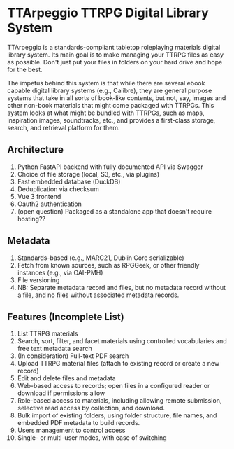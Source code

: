 # TTArpeggio TTRPG Digital Library System

TTArpeggio is a standards-compliant tabletop roleplaying materials digital library system. Its main goal is to make managing your TTRPG files as easy as possible. Don't just put your files in folders on your hard drive and hope for the best.

The impetus behind this system is that while there are several ebook capable digital library systems (e.g., Calibre), they are general purpose systems that take in all sorts of book-like contents, but not, say, images and other non-book materials that might come packaged with TTRPGs. This system looks at what might be bundled with TTRPGs, such as maps, inspiration images, soundtracks, etc., and provides a first-class storage, search, and retrieval platform for them.

## Architecture
1. Python FastAPI backend with fully documented API via Swagger
2. Choice of file storage (local, S3, etc., via plugins)
3. Fast embedded database (DuckDB)
4. Deduplication via checksum
5. Vue 3 frontend
6. Oauth2 authentication
7. (open question) Packaged as a standalone app that doesn't require hosting??

## Metadata
1. Standards-based (e.g., MARC21, Dublin Core serializable)
2. Fetch from known sources, such as RPGGeek, or other friendly instances (e.g., via OAI-PMH)
3. File versioning
4. NB: Separate metadata record and files, but no metadata record without a file, and no files without associated metadata records.

## Features (Incomplete List)
1. List TTRPG materials
2. Search, sort, filter, and facet materials using controlled vocabularies and free text metadata search
3. (In consideration) Full-text PDF search
4. Upload TTRPG material files (attach to existing record or create a new record)
5. Edit and delete files and metadata
6. Web-based access to records; open files in a configured reader or download if permissions allow
7. Role-based access to materials, including allowing remote submission, selective read access by collection, and download.
8. Bulk import of existing folders, using folder structure, file names, and embedded PDF metadata to build records.
9. Users management to control access
10. Single- or multi-user modes, with ease of switching